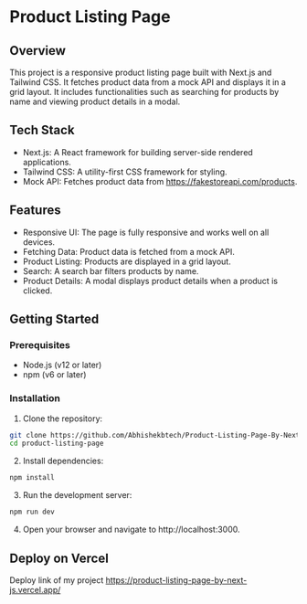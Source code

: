 # Product Listing Page

## Overview
This project is a responsive product listing page built with Next.js and Tailwind CSS. It fetches product data from a mock API and displays it in a grid layout. It includes functionalities such as searching for products by name and viewing product details in a modal.

## Tech Stack
- Next.js: A React framework for building server-side rendered applications.
- Tailwind CSS: A utility-first CSS framework for styling.
- Mock API: Fetches product data from https://fakestoreapi.com/products.

## Features
- Responsive UI: The page is fully responsive and works well on all devices.
- Fetching Data: Product data is fetched from a mock API.
- Product Listing: Products are displayed in a grid layout.
- Search: A search bar filters products by name.
- Product Details: A modal displays product details when a product is clicked.

## Getting Started

### Prerequisites
- Node.js (v12 or later)
- npm (v6 or later)

### Installation

1. Clone the repository:
```bash
git clone https://github.com/Abhishekbtech/Product-Listing-Page-By-Next.js.git
cd product-listing-page
```

2. Install dependencies:
```bash
npm install
```

3. Run the development server:
```bash
npm run dev
```

4. Open your browser and navigate to http://localhost:3000.


## Deploy on Vercel

Deploy link of my project https://product-listing-page-by-next-js.vercel.app/

